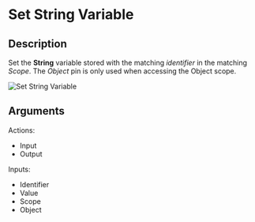 # Set String Variable

## Description

Set the **String** variable stored with the matching _identifier_ in the matching _Scope_. The _Object_ pin is only used when accessing the Object scope.

![Set String Variable](../../.gitbook\assets\images\scripting\variables-advanced\set-string-variable.png)

## Arguments

Actions:

* Input
* Output

Inputs:

* Identifier
* Value
* Scope
* Object
